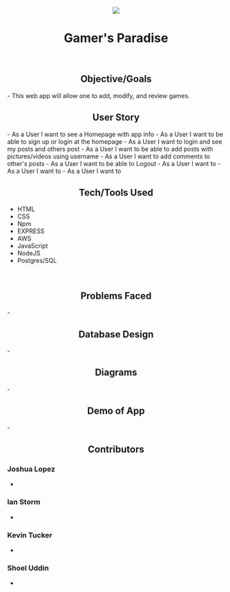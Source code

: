 <p align="center"><tb><img  src="https://visitor-badge.glitch.me/badge?page_id=shoel-uddin.Game-List"/></tb></p>

<h1 align="center"> Gamer's Paradise </h1>
<br>

<h2 align="center"> Objective/Goals </h2>
- This web app will allow one to add, modify, and review games.

<br>
<h2 align="center"> User Story </h2> 
- As a User I want to see a Homepage with app info
- As a User I want to be able to sign up or login at the homepage
- As a User I want to login and see my posts and others post
- As a User I want to be able to add posts with pictures/videos using username 
- As a User I want to add comments to other's posts
- As a User I want to be able to Logout
- As a User I want to 
- As a User I want to 
- As a User I want to 

<br>
<h2 align="center"> Tech/Tools Used </h2>

- HTML
- CSS
- Npm
- EXPRESS
- AWS
- JavaScript
- NodeJS
- Postgres/SQL

<br>
<h2 align="center"> Problems Faced </h2> 
-

<br>
<h2 align="center"> Database Design </h2>
-

<br>
<h2 align="center"> Diagrams  </h2>
-

<br>
<h2 align="center"> Demo of App </h2>
-

<br>
<h2 align="center"> Contributors </h2>

### Joshua Lopez
- 

### Ian Storm
- 

### Kevin Tucker
-

### Shoel Uddin
- 